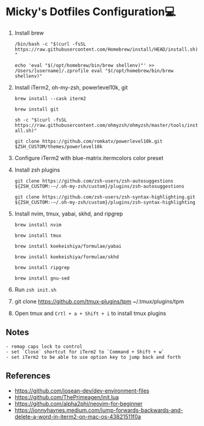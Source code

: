 # Micky's Dotfiles Configuration💻

1. Install brew

   `/bin/bash -c "$(curl -fsSL https://raw.githubusercontent.com/Homebrew/install/HEAD/install.sh)"`

   `echo 'eval "$(/opt/homebrew/bin/brew shellenv)"' >> /Users/[username]/.zprofile
eval "$(/opt/homebrew/bin/brew shellenv)"`

2. Install iTerm2, oh-my-zsh, powerlevel10k, git

   `brew install --cask iterm2`

   `brew install git`

   `sh -c "$(curl -fsSL https://raw.githubusercontent.com/ohmyzsh/ohmyzsh/master/tools/install.sh)"`

   `git clone https://github.com/romkatv/powerlevel10k.git $ZSH_CUSTOM/themes/powerlevel10k`

3. Configure iTerm2 with blue-matrix.itermcolors color preset

4. Install zsh plugins

   `git clone https://github.com/zsh-users/zsh-autosuggestions ${ZSH_CUSTOM:-~/.oh-my-zsh/custom}/plugins/zsh-autosuggestions`

   `git clone https://github.com/zsh-users/zsh-syntax-highlighting.git ${ZSH_CUSTOM:-~/.oh-my-zsh/custom}/plugins/zsh-syntax-highlighting`

5. Install nvim, tmux, yabai, skhd, and ripgrep

   `brew install nvim`

   `brew install tmux`

   `brew install koekeishiya/formulae/yabai`

   `brew install koekeishiya/formulae/skhd`

   `brew install ripgrep`

   `brew install gnu-sed`

6. Run `zsh init.sh`

7. git clone https://github.com/tmux-plugins/tpm ~/.tmux/plugins/tpm

8. Open tmux and `Crtl + a + Shift + i` to install tmux plugins

## Notes

    - remap caps lock to control
    - set `Close` shortcut for iTerm2 to `Command + Shift + w`
    - set iTerm2 to be able to use option key to jump back and forth

## References

- https://github.com/josean-dev/dev-environment-files
- https://github.com/ThePrimeagen/init.lua
- https://github.com/alpha2phi/neovim-for-beginner
- https://jonnyhaynes.medium.com/jump-forwards-backwards-and-delete-a-word-in-iterm2-on-mac-os-43821511f0a
